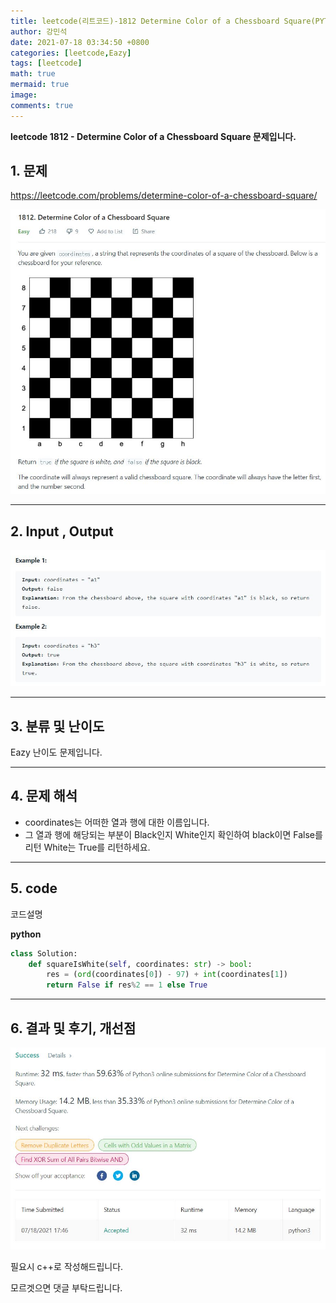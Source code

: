 ```yaml
---
title: leetcode(리트코드)-1812 Determine Color of a Chessboard Square(PYTHON)
author: 강민석
date: 2021-07-18 03:34:50 +0800
categories: [leetcode,Eazy]
tags: [leetcode]
math: true
mermaid: true
image: 
comments: true
---
```


**leetcode 1812 - Determine Color of a Chessboard Square  문제입니다.**

## 1. 문제
<https://leetcode.com/problems/determine-color-of-a-chessboard-square/> 

![](/assets/img/sample/leetcode/1812/Problem.JPG)

-----  

## 2. Input , Output

![](/assets/img/sample/leetcode/1812/input.JPG)  


-----  

## 3. 분류 및 난이도

Eazy 난이도 문제입니다. 


-----  

## 4. 문제 해석

- coordinates는 어떠한 열과 행에 대한 이름입니다.
- 그 열과 행에 해당되는 부분이 Black인지 White인지 확인하여 black이면 False를 리턴 White는 True를 리턴하세요.

-----  

## 5. code  

코드설명

**python**

```python
class Solution:
    def squareIsWhite(self, coordinates: str) -> bool:
        res = (ord(coordinates[0]) - 97) + int(coordinates[1])
        return False if res%2 == 1 else True
```


-----

## 6. 결과 및 후기, 개선점



![](/assets/img/sample/leetcode/1812/result.JPG)  

필요시 c++로 작성해드립니다.

모르겟으면 댓글 부탁드립니다.

